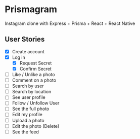 # Prismagram

Instagram clone with Express + Prisma + React + React Native

## User Stories

- [x] Create account
- [x] Log in
  - [x] Request Secret
  - [x] Confirm Secret
- [ ] Like / Unlike a photo
- [ ] Comment on a photo
- [ ] Search by user
- [ ] Search by location
- [ ] See user profile
- [ ] Follow / Unfollow User
- [ ] See the full photo
- [ ] Edit my profile
- [ ] Upload a photo
- [ ] Edit the photo (Delete)
- [ ] See the feed
